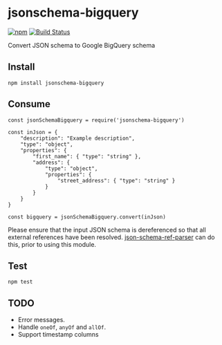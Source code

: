 # jsonschema-bigquery

[![npm](https://img.shields.io/npm/v/jsonschema-bigquery.svg)](https://www.npmjs.com/package/jsonschema-bigquery)
[![Build Status](https://travis-ci.org/thedumbterminal/jsonschema-bigquery.svg?branch=master)](https://travis-ci.org/thedumbterminal/jsonschema-bigquery)

Convert JSON schema to Google BigQuery schema

## Install

    npm install jsonschema-bigquery

## Consume

    const jsonSchemaBigquery = require('jsonschema-bigquery')
    
    const inJson = {
    	"description": "Example description",
    	"type": "object",
    	"properties": {
    		"first_name": { "type": "string" },
    		"address": {
    			"type": "object",
    			"properties": {
    				"street_address": { "type": "string" }
    			}
    		}
    	}
    }
    
    const bigquery = jsonSchemaBigquery.convert(inJson)

Please ensure that the input JSON schema is dereferenced so that all external references have been resolved. [json-schema-ref-parser](https://www.npmjs.com/package/json-schema-ref-parser) can do this, prior to using this module.

## Test

    npm test

## TODO

* Error messages.
* Handle `oneOf`, `anyOf` and `allOf`.
* Support timestamp columns
